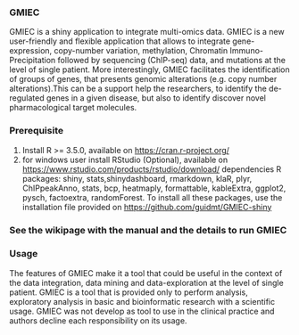 ### GMIEC ###

GMIEC is a shiny application to integrate multi-omics data. GMIEC is a new user-friendly and flexible application that allows to integrate gene-expression, copy-number variation, methylation, Chromatin Immuno-Precipitation followed by sequencing (ChIP-seq) data, and mutations at the level of single patient. More interestingly, GMIEC facilitates the identification of groups of genes, that presents genomic alterations (e.g. copy number alterations).This can be a support help the researchers, to identify the de-regulated genes in a given disease, but also to identify discover novel pharmacological target molecules.

### Prerequisite ###

1. Install R >= 3.5.0, available on https://cran.r-project.org/ 
2. for windows user install RStudio (Optional), available on https://www.rstudio.com/products/rstudio/download/ 
dependencies R packages: shiny, stats,shinydashboard, rmarkdown, klaR, plyr, ChIPpeakAnno, stats, bcp, heatmaply, formattable, kableExtra, ggplot2, pysch, factoextra, randomForest.
To install all these packages, use the installation file provided on https://github.com/guidmt/GMIEC-shiny 

### See the wikipage with the manual and the details to run GMIEC ###

### Usage ###
The features of GMIEC make it a tool that could be useful in the context of the data integration, data mining and data-exploration at the level of single patient. GMIEC is a tool that is provided only to perform analysis, exploratory analysis in basic and bioinformatic research with a scientific usage. GMIEC was not develop as tool to use in the clinical practice and authors decline each responsibility on its usage.
